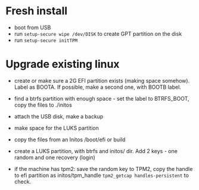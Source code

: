 # Fresh install

- boot from USB
- run `setup-secure wipe /dev/DISK` to create GPT partition on the disk
- run `setup-secure initTPM`

# Upgrade existing linux

- create or make sure a 2G EFI partition exists (making space somehow). Label as BOOTA. If possible, make a second one, with BOOTB label.

- find a btrfs partition with enough space - set the label to BTRFS_BOOT, copy the files to ./initos

- attach the USB disk, make a backup 

- make space for the LUKS partition


- copy the files from an Initos /boot/efi or build

- create a LUKS partition, with btrfs and initos/ dir.
Add 2 keys - one random and one recovery (login)

- if the machine has tpm2:  save the random key to TPM2, 
copy the handle to efi partition as initos/tpm_handle
`tpm2_getcap handles-persistent` to check.